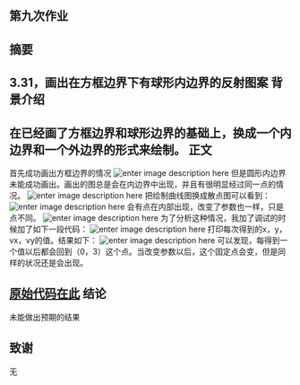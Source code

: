 ## 第九次作业 ##

摘要
-------
3.31，画出在方框边界下有球形内边界的反射图案
背景介绍
-------
在已经画了方框边界和球形边界的基础上，换成一个内边界和一个外边界的形式来绘制。
正文
-------
首先成功画出方框边界的情况
![enter image description here](http://i1.piimg.com/4851/73e270f2109420e7.png)
但是圆形内边界未能成功画出。画出的图总是会在内边界中出现，并且有很明显经过同一点的情况。
![enter image description here](http://i1.piimg.com/4851/012b88c36ae1587e.png)
把绘制曲线图换成散点图可以看到：
![enter image description here](http://i1.piimg.com/4851/09f894a01021f63e.png)
会有点在内部出现，改变了参数也一样，只是点不同。
![enter image description here](http://i1.piimg.com/4851/d2bdba2212f28327.png)
为了分析这种情况，我加了调试的时候加了如下一段代码：
![enter image description here](http://i1.piimg.com/4851/398780505389a966.png)
打印每次得到的x，y，vx，vy的值。结果如下：
![enter image description here](http://i1.piimg.com/4851/b46bf7bac884b3bf.png)
可以发现，每得到一个值以后都会回到（0，3）这个点。当改变参数以后，这个固定点会变，但是同样的状况还是会出现。

[原始代码在此](https://github.com/Meisterklasse/compuational_physics_N2014301020015/blob/master/billiard_problem.py)
结论
-------
未能做出预期的结果

致谢
-------
无
